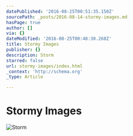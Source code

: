 ```yaml
---
datePublished: '2016-08-25T00:51:35.150Z'
sourcePath: _posts/2016-08-14-stormy-images.md
hasPage: true
author: []
via: {}
dateModified: '2016-08-25T00:48:30.268Z'
title: Stormy Images
publisher: {}
description: Storm
starred: false
url: stormy-images/index.html
_context: 'http://schema.org'
_type: Article

---
```

# Stormy Images
![Storm](https://the-grid-user-content.s3-us-west-2.amazonaws.com/e838e95a-d894-4700-b831-51749e85da3f.jpg)